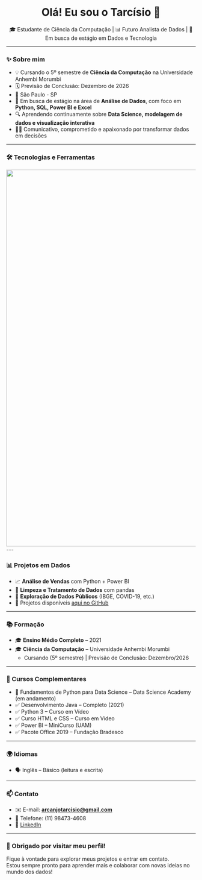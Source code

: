 <h1 align="center">Olá! Eu sou o Tarcísio 👋</h1>

<p align="center">
  🎓 Estudante de Ciência da Computação | 📊 Futuro Analista de Dados | 🚀 Em busca de estágio em Dados e Tecnologia
</p>

---

### ✨ Sobre mim

- 💡 Cursando o 5º semestre de **Ciência da Computação** na Universidade Anhembi Morumbi  
- 🗓️ Previsão de Conclusão: Dezembro de 2026  
- 📍 São Paulo - SP  
- 🎯 Em busca de estágio na área de **Análise de Dados**, com foco em **Python, SQL, Power BI e Excel**  
- 🔍 Aprendendo continuamente sobre **Data Science, modelagem de dados e visualização interativa**  
- 👨‍💻 Comunicativo, comprometido e apaixonado por transformar dados em decisões

---

### 🛠️ Tecnologias e Ferramentas

<div align="left">
  <img src="https://skillicons.dev/icons?i=python,flask,mysql,postgres,sqlite,html,css,java,git,github,vscode,docker,linux" width="1000"/>
</div>
---

### 📊 Projetos em Dados

- 📈 **Análise de Vendas** com Python + Power BI  
- 🧹 **Limpeza e Tratamento de Dados** com pandas  
- 🧠 **Exploração de Dados Públicos** (IBGE, COVID-19, etc.)  
- 📌 Projetos disponíveis [aqui no GitHub](https://github.com/TarcisioArcanjo)

---

### 📚 Formação

- 🎓 **Ensino Médio Completo** – 2021  
- 🎓 **Ciência da Computação** – Universidade Anhembi Morumbi  
  - Cursando (5º semestre) | Previsão de Conclusão: Dezembro/2026

---

### 🧩 Cursos Complementares

- 📘 Fundamentos de Python para Data Science – Data Science Academy (em andamento)  
- ✅ Desenvolvimento Java – Completo (2021)  
- ✅ Python 3 – Curso em Vídeo  
- ✅ Curso HTML e CSS – Curso em Vídeo  
- ✅ Power BI – MiniCurso (UAM)  
- ✅ Pacote Office 2019 – Fundação Bradesco

---

### 🌍 Idiomas

- 🗣️ Inglês – Básico (leitura e escrita)

---

### 📫 Contato

- ✉️ E-mail: **arcanjotarcisio@gmail.com**  
- 📱 Telefone: (11) 98473-4608  
- 💼 [LinkedIn](https://www.linkedin.com/in/tarcisioarcanjoo)

---

### 🚀 Obrigado por visitar meu perfil!

Fique à vontade para explorar meus projetos e entrar em contato.  
Estou sempre pronto para aprender mais e colaborar com novas ideias no mundo dos dados!
